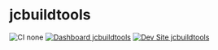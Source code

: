 # jcbuildtools

![CI none](https://img.shields.io/badge/ci-none-orange.svg)
[![Dashboard jcbuildtools](https://img.shields.io/badge/dashboard-jcbuildtools-yellow.svg)](https://dashboard.pantheon.io/sites/769f3b74-8ab8-42f2-a705-7971b70a1343#dev/code)
[![Dev Site jcbuildtools](https://img.shields.io/badge/site-jcbuildtools-blue.svg)](http://dev-jcbuildtools.pantheonsite.io/)